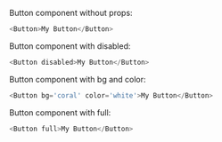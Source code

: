 Button component without props:
```js
<Button>My Button</Button>
```

Button component with disabled:
```js
<Button disabled>My Button</Button>
```

Button component with bg and color:
```js
<Button bg='coral' color='white'>My Button</Button>
```

Button component with full:
```js
<Button full>My Button</Button>
```
